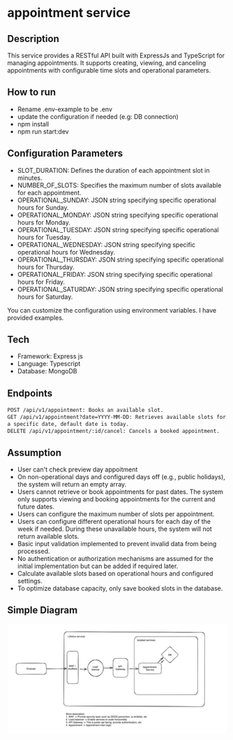 # appointment service

## Description
This service provides a RESTful API built with ExpressJs and TypeScript for managing appointments. It supports creating, viewing, and canceling appointments with configurable time slots and operational parameters.

## How to run
- Rename .env-example to be .env
- update the configuration if needed (e.g: DB connection)
- npm install
- npm run start:dev

## Configuration Parameters
- SLOT_DURATION: Defines the duration of each appointment slot in minutes.
- NUMBER_OF_SLOTS: Specifies the maximum number of slots available for each appointment.
- OPERATIONAL_SUNDAY: JSON string specifying specific operational hours for Sunday.
- OPERATIONAL_MONDAY: JSON string specifying specific operational hours for Monday.
- OPERATIONAL_TUESDAY: JSON string specifying specific operational hours for Tuesday.
- OPERATIONAL_WEDNESDAY: JSON string specifying specific operational hours for Wednesday.
- OPERATIONAL_THURSDAY: JSON string specifying specific operational hours for Thursday.
- OPERATIONAL_FRIDAY: JSON string specifying specific operational hours for Friday.
- OPERATIONAL_SATURDAY: JSON string specifying specific operational hours for Saturday.

You can customize the configuration using environment variables. I have provided examples.

## Tech
- Framework: Express js
- Language: Typescript
- Database: MongoDB

## Endpoints
```
POST /api/v1/appointment: Books an available slot.
GET /api/v1/appointment?date=YYYY-MM-DD: Retrieves available slots for a specific date, default date is today.
DELETE /api/v1/appointment/:id/cancel: Cancels a booked appointment.
```

## Assumption
- User can't check preview day appoitment
- On non-operational days and configured days off (e.g., public holidays), the system will return an empty array.
- Users cannot retrieve or book appointments for past dates. The system only supports viewing and booking appointments for the current and future dates.
- Users can configure the maximum number of slots per appointment.
- Users can configure different operational hours for each day of the week if needed. During these unavailable hours, the system will not return available slots.
- Basic input validation implemented to prevent invalid data from being processed.
- No authentication or authorization mechanisms are assumed for the initial implementation but can be added if required later.
- Calculate available slots based on operational hours and configured settings.
- To optimize database capacity, only save booked slots in the database.

## Simple Diagram
![Image description](/diagram.png)
